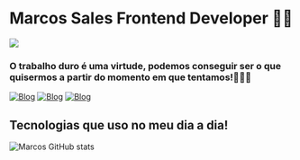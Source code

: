 # Marcos Sales Frontend Developer ✌🏿

<p> 
  <a href="https://skillicons.dev">
    <img src="https://skillicons.dev/icons?i=js,react,typescript,nextjs,angular,docker" />
  </a>
</p>

### O trabalho duro é uma virtude, podemos conseguir ser o que quisermos a partir do momento em que tentamos!👨🏾‍💻  

[![Blog](https://img.shields.io/badge/LinkedIn-0077B5?style=for-the-badge&logo=linkedin&logoColor=white)](https://www.linkedin.com/in/devmarcossales/)
[![Blog](https://img.shields.io/badge/Portifolio-000000?style=for-the-badge&logo=markdown&logoColor=white)]([https://www.linkedin.com/in/devmarcossales/](https://marckosalks.github.io/For-me/))
[![Blog](https://img.shields.io/badge/LinkedIn-0077B5?style=for-the-badge&logo=linkedin&logoColor=white)]()

## Tecnologias que uso no meu dia a dia!

![Marcos GitHub stats](https://github-readme-stats.vercel.app/api/top-langs/?username=marckosalks&theme=blue-green)

